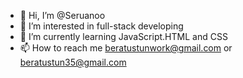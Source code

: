 - 👋 Hi, I’m @Seruanoo
- 👀 I’m interested in full-stack developing
- 🌱 I’m currently learning JavaScript.HTML and CSS
- 📫 How to reach me beratustunwork@gmail.com or beratustun35@gmail.com

<!---
Seruanoo/Seruanoo is a ✨ special ✨ repository because its `README.md` (this file) appears on your GitHub profile.
You can click the Preview link to take a look at your changes.
--->
